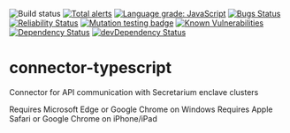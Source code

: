 ![Build status](https://github.com/secretarium/connector-typescript/workflows/Node.js%20CI/badge.svg)
[![Total alerts](https://img.shields.io/lgtm/alerts/g/secretarium/connector-typescript.svg?logo=lgtm&logoWidth=18)](https://lgtm.com/projects/g/secretarium/connector-typescript/alerts/)
[![Language grade: JavaScript](https://img.shields.io/lgtm/grade/javascript/g/secretarium/connector-typescript.svg?logo=lgtm&logoWidth=18)](https://lgtm.com/projects/g/secretarium/connector-typescript/context:javascript)
[![Bugs Status](https://sonarcloud.io/api/project_badges/measure?project=secretarium_connector-typescript&metric=bugs)](https://sonarcloud.io/dashboard?id=secretarium_connector-typescript)
[![Reliability Status](https://sonarcloud.io/api/project_badges/measure?project=secretarium_connector-typescript&metric=reliability_rating)](https://sonarcloud.io/dashboard?id=secretarium_connector-typescript)
[![Mutation testing badge](https://img.shields.io/endpoint?style=flat&url=https%3A%2F%2Fbadge-api.stryker-mutator.io%2Fgithub.com%2Fsecretarium%2Fconnector-typescript%2Fmaster)](https://dashboard.stryker-mutator.io/reports/github.com/secretarium/connector-typescript/master)
[![Known Vulnerabilities](https://snyk.io/test/github/secretarium/connector-typescript/badge.svg?targetFile=package.json)](https://snyk.io/test/github/secretarium/connector-typescript?targetFile=package.json)
[![Dependency Status](https://img.shields.io/david/secretarium/connector-typescript.svg)](https://david-dm.org/secretarium/connector-typescript)
[![devDependency Status](https://img.shields.io/david/dev/secretarium/connector-typescript.svg)](https://david-dm.org/secretarium/connector-typescript?type=dev)

# connector-typescript

Connector for API communication with Secretarium enclave clusters

Requires Microsoft Edge or Google Chrome on Windows
Requires Apple Safari or Google Chrome on iPhone/iPad